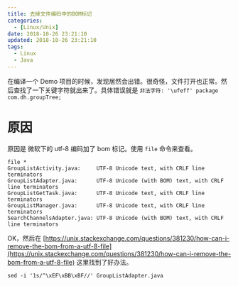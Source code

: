 ```yaml
---
title: 去掉文件编码中的BOM标记
categories:
  - [Linux/Unix]
date: 2018-10-26 23:21:10
updated: 2018-10-26 23:21:10
tags: 
  - Linux
  - Java
---
```

在编译一个 Demo 项目的时候，发现居然会出错。很奇怪，文件打开也正常。然后查找了一下关键字符就出来了。具体错误就是 `非法字符: '\ufeff'
package com.dh.groupTree;`

<!--more-->

# 原因

原因是 微软下的 utf-8 编码加了 bom 标记。使用 `file` 命令来查看。

```shell
file *
GroupListActivity.java:     UTF-8 Unicode text, with CRLF line terminators
GroupListAdapter.java:      UTF-8 Unicode (with BOM) text, with CRLF line terminators
GroupListGetTask.java:      UTF-8 Unicode text, with CRLF line terminators
GroupListManager.java:      UTF-8 Unicode text, with CRLF line terminators
SearchChannelsAdapter.java: UTF-8 Unicode (with BOM) text, with CRLF line terminators
```

OK，然后在 [https://unix.stackexchange.com/questions/381230/how-can-i-remove-the-bom-from-a-utf-8-file](https://unix.stackexchange.com/questions/381230/how-can-i-remove-the-bom-from-a-utf-8-file)
这里找到了好办法。

```shell
sed -i '1s/^\xEF\xBB\xBF//' GroupListAdapter.java
```
